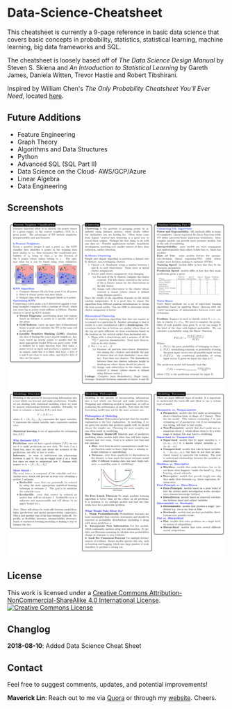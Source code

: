 # Data-Science-Cheatsheet

This cheatsheet is currently a 9-page reference in basic data science that covers basic concepts in probability, statistics, statistical learning, machine learning, big data frameworks and SQL.

The cheatsheet is loosely based off of *The Data Science Design Manual* by Steven S. Skiena and *An Introduction to Statistical Learning* by Gareth James, Daniela Witten, Trevor Hastie and Robert Tibshirani.

Inspired by William Chen's *The Only Probability Cheatsheet You'll Ever Need*, located [here](https://github.com/wzchen/probability_cheatsheet).

## Future Additions
* Feature Engineering
* Graph Theory
* Algorithms and Data Structures
* Python 
* Advanced SQL (SQL Part II)
* Data Science on the Cloud- AWS/GCP/Azure
* Linear Algebra
* Data Engineering

## Screenshots
![](Screenshots/screenshot1.png?raw=true)
![](Screenshots/screenshot2.png?raw=true)


## License
This work is licensed under a <a rel="license" href="http://creativecommons.org/licenses/by-nc-sa/4.0/">Creative Commons Attribution-NonCommercial-ShareAlike 4.0 International License</a>.
<a rel="license" href="http://creativecommons.org/licenses/by-nc-sa/4.0/"><img alt="Creative Commons License" style="border-width:0" src="https://i.creativecommons.org/l/by-nc-sa/4.0/88x31.png" /></a><br/>

## Changlog
**2018-08-10**: Added Data Science Cheat Sheet

## Contact
Feel free to suggest comments, updates, and potential improvements!

**Maverick Lin**: Reach out to me via [Quora](https://www.quora.com/profile/Maverick-Lin) or through my [website](http://mavericklin.com/). Cheers.
